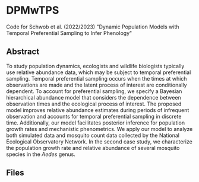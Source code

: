 # DPMwTPS
Code for Schwob et al. (2022/2023) "Dynamic Population Models with Temporal Preferential Sampling to Infer Phenology"

## Abstract
To study population dynamics, ecologists and wildlife biologists typically use relative abundance data, which may be subject to temporal preferential sampling. Temporal preferential sampling occurs when the times at which observations are made and the latent process of interest are conditionally dependent. To account for preferential sampling, we specify a Bayesian hierarchical abundance model that considers the dependence between observation times and the ecological process of interest. The proposed model improves relative abundance estimates during periods of infrequent observation and accounts for temporal preferential sampling in discrete time. Additionally, our model facilitates posterior inference for population growth rates and mechanistic phenometrics. We apply our model to analyze both simulated data and mosquito count data collected by the National Ecological Observatory Network. In the second case study, we characterize the population growth rate and relative abundance of several mosquito species in the _Aedes_ genus.

## Files
